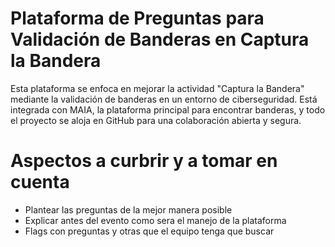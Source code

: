 # Plataforma de Preguntas para Validación de Banderas en Captura la Bandera

Esta plataforma se enfoca en mejorar la actividad "Captura la Bandera" mediante la validación de banderas en un entorno de ciberseguridad. Está integrada con MAIA, la plataforma principal para encontrar banderas, y todo el proyecto se aloja en GitHub para una colaboración abierta y segura.

# Aspectos a curbrir y a tomar en cuenta 

- Plantear las preguntas de la mejor manera posible
- Explicar antes del evento como sera el manejo de la plataforma
- Flags con preguntas y otras que el equipo tenga que buscar
